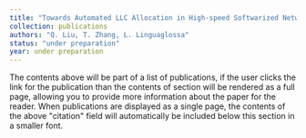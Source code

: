 ```yaml
---
title: "Towards Automated LLC Allocation in High-speed Softwarized Networks based on DDQN"
collection: publications  
authors: "Q. Liu, T. Zhang, L. Linguaglossa"
status: "under preparation"
year: under preparation
---
```




The contents above will be part of a list of publications, if the user clicks the link for the publication than the contents of section will be rendered as a full page, allowing you to provide more information about the paper for the reader. When publications are displayed as a single page, the contents of the above "citation" field will automatically be included below this section in a smaller font.
